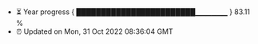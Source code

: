 - ⏳ Year progress { ████████████████████████▁▁▁▁▁▁ } 83.11 %
- ⏰ Updated on Mon, 31 Oct 2022 08:36:04 GMT

